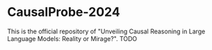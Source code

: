 # CausalProbe-2024
This is the official repository of "Unveiling Causal Reasoning in Large Language Models: Reality or Mirage?".
TODO
